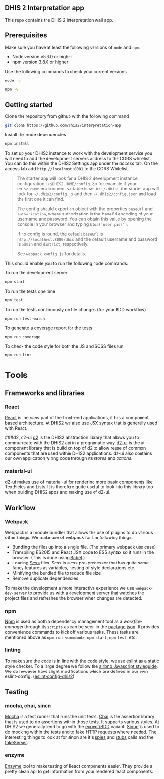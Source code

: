 DHIS 2 Interpretation app
---

This repo contains the DHIS 2 interpretation wall app.

## Prerequisites
Make sure you have at least the following versions of `node` and `npm`.

+ Node version v5.6.0 or higher
+ npm version 3.8.0 or higher

Use the following commands to check your current versions
```sh
node -v

npm -v
```

## Getting started

Clone the repository from github with the following command
```sh
git clone https://github.com/dhis2/interpretation-app
```

Install the node dependencies
```sh
npm install
```

To set up your DHIS2 instance to work with the development service you will need to add the development servers address to the CORS whitelist. You can do this within the DHIS2 Settings app under the _access_ tab. On the access tab add `http://localhost:8081` to the CORS Whitelist.
> The starter app will look for a DHIS 2 development instance configuration in
> `$DHIS2_HOME/config`. So for example if your `DHIS2_HOME` environment variable is
> set to `~/.dhis2`, the starter app will look for `~/.dhis2/config.js` and then
> `~/.dhis2/config.json` and load the first one it can find.
>
> The config should export an object with the properties `baseUrl` and
> `authorization`, where authorization is the base64 encoding of your username and
> password. You can obtain this value by opening the console in your browser and
> typing `btoa('user:pass')`.
>
> If no config is found, the default `baseUrl` is `http://localhost:8080/dhis` and
> the default username and password is `admin` and `district`, respectively.
>
> See `webpack.config.js` for details.

This should enable you to run the following node commands:

To run the development server
```sh
npm start
```

To run the tests one time
```sh
npm test
```

To run the tests continuously on file changes (for your BDD workflow)
```sh
npm run test-watch
```

To generate a coverage report for the tests
```sh
npm run coverage
```

To check the code style for both the JS and SCSS files run
```sh
npm run lint
```

# Tools

## Frameworks and libraries
### React
[React](https://facebook.github.io/react/) is the _view_ part of the front-end applications, it has a component based architecture. At DHIS2 we also use JSX syntax that is generally used with React.

###d2, d2-ui
[d2](https://github.com/dhis2/d2) is the DHIS2 abstraction library that allows you to communicate with the DHIS2 api in a programatic way. [d2-ui](https://github.com/dhis2/d2-ui) is the ui component library that is build on top of d2 to allow reuse of common components that are used within DHIS2 applications. d2-ui also contains our own application wiring code through its _stores_ and _actions_.

### material-ui
d2-ui makes use of [material-ui](http://www.material-ui.com) for rendering more basic components like TextFields and Lists. It is therefore quite useful to look into this library too when building DHIS2 apps and making use of d2-ui.

## Workflow

### Webpack
Webpack is a module bundler that allows the use of plugins to do various other things. We make use of webpack for the following things:
+ Bundling the files up into a single file. (The primary webpack use case)
+ Transpiling ES2015 and React JSX code to ES5 syntax so it runs in the browser. (This is done using [Babel](http://babeljs.io).)
+ Loading [Scss](http://sass-lang.com) files. Scss is a css pre-processor that has quite some fancy features as variables, nesting of style declarations etc.
+ Minifying the bundled file to reduce file size
+ Remove duplicate dependencies

To make the development a more interactive experience we use `webpack-dev-server` to provide us with a development server that watches the project files and refreshes the browser when changes are detected.

### npm
[Npm](https://www.npmjs.com) is used as both a dependency management tool as a _workflow manager_ through its `scripts` as can be seen in the [package.json](https://github.com/dhis2/interpretations-app/blob/master/package.json#L6-L14). It provides convenience commands to kick off various tasks. These tasks are mentioned above as `npm run <command>`, `npm start`, `npm test`, etc.

### linting
To make sure the code is in line with the code style, we use [eslint](http://eslint.org) as a static style checker. To a large degree we follow the [airbnb Javascript styleguide](https://github.com/airbnb/javascript). We do however have slight modifications which are defined in our own eslint-config. ([eslint-config-dhis2](https://github.com/dhis2/eslint-config-dhis2/blob/master/.eslintrc))

## Testing

### mocha, chai, sinon
[Mocha](https://mochajs.org) is a test runner that runs the unit tests. [Chai](http://chaijs.com) is the assertion library that is used to do assertions within those tests. It supports various styles. At DHIS2 we generally tend to go with the [expect/BDD](http://chaijs.com/api/bdd/) variant. [Sinon](http://sinonjs.org) is used to do mocking within the tests and to fake HTTP requests where needed. The interesting things to look at for sinon are it's [spies](http://sinonjs.org/docs/#spies) and [stubs](http://sinonjs.org/docs/#stubs) calls and the [fakeServer](http://sinonjs.org/docs/#fakeServer).

### enzyme
[Enzyme](https://github.com/airbnb/enzyme) tool to make testing of React components easier. They provide a pretty clean api to get information from your rendered react components. 
